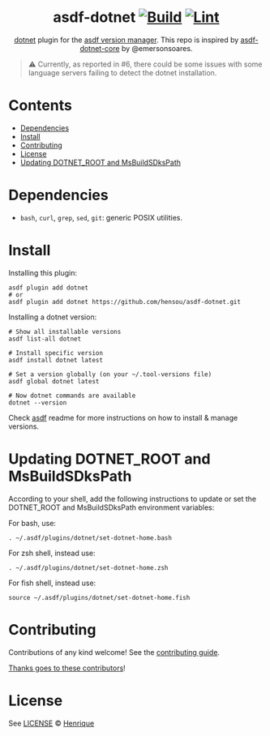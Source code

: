 <div align="center">

# asdf-dotnet [![Build](https://github.com/hensou/asdf-dotnet/actions/workflows/build.yml/badge.svg)](https://github.com/hensou/asdf-dotnet/actions/workflows/build.yml) [![Lint](https://github.com/hensou/asdf-dotnet/actions/workflows/lint.yml/badge.svg)](https://github.com/hensou/asdf-dotnet/actions/workflows/lint.yml)


[dotnet](https://github.com/hensou/asdf-dotnet) plugin for the [asdf version manager](https://asdf-vm.com). This repo is inspired by [asdf-dotnet-core](https://github.com/emersonsoares/asdf-dotnet-core) by @emersonsoares.

</div>

> :warning: Currently, as reported in #6, there could be some issues with some language servers failing to detect the dotnet installation.

# Contents

- [Dependencies](#dependencies)
- [Install](#install)
- [Contributing](#contributing)
- [License](#license)
- [Updating DOTNET_ROOT and MsBuildSDksPath](#updating-variables)

# Dependencies

- `bash`, `curl`, `grep`, `sed`, `git`: generic POSIX utilities.

# Install

Installing this plugin:

```shell
asdf plugin add dotnet
# or
asdf plugin add dotnet https://github.com/hensou/asdf-dotnet.git
```

Installing a dotnet version:

```shell
# Show all installable versions
asdf list-all dotnet

# Install specific version
asdf install dotnet latest

# Set a version globally (on your ~/.tool-versions file)
asdf global dotnet latest

# Now dotnet commands are available
dotnet --version
```

Check [asdf](https://github.com/asdf-vm/asdf) readme for more instructions on how to
install & manage versions.

# <a id="updating-variables"></a>Updating DOTNET_ROOT and MsBuildSDksPath

According to your shell, add the following instructions to update or set the DOTNET_ROOT and MsBuildSDksPath environment variables:

For bash, use:

`. ~/.asdf/plugins/dotnet/set-dotnet-home.bash`

For zsh shell, instead use:

`. ~/.asdf/plugins/dotnet/set-dotnet-home.zsh`

For fish shell, instead use:

`source ~/.asdf/plugins/dotnet/set-dotnet-home.fish`

# Contributing

Contributions of any kind welcome! See the [contributing guide](contributing.md).

[Thanks goes to these contributors](https://github.com/hensou/asdf-dotnet/graphs/contributors)!

# License

See [LICENSE](LICENSE) © [Henrique](https://github.com/hensou/)
